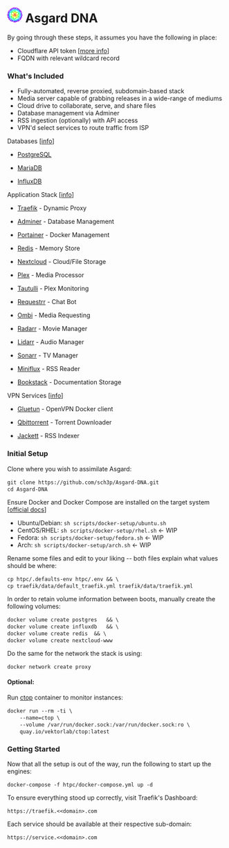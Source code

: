 # <img width="35px" src="./etc/logo.png" alt="Asgard"></img> Asgard DNA 

By going through these steps, it assumes you have the following in place:

 - Cloudflare API token [[more info](https://developers.cloudflare.com/api/tokens/create)]
 - FQDN with relevant wildcard record

### What's Included

- Fully-automated, reverse proxied, subdomain-based stack
- Media server capable of grabbing releases in a wide-range of mediums
- Cloud drive to collaborate, serve, and share files
- Database management via Adminer
- RSS ingestion (optionally) with API access
- VPN'd select services to route traffic from ISP  

Databases [[info](https://github.com/sch3p/Asgard-DNA/blob/master/README.md)]

- [PostgreSQL](https://www.postgresql.org)

- [MariaDB](https://mariadb.org/)

- [InfluxDB](https://www.influxdata.com/)

Application Stack [[info](https://github.com/sch3p/Asgard-DNA/blob/master/README.md)]
   
   - [Traefik](https://traefik.io/) - Dynamic Proxy
   
   - [Adminer](https://www.adminer.org/) - Database Management
   
   - [Portainer](https://www.portainer.io/) - Docker Management
   
   - [Redis](https://redis.io/) - Memory Store
   
   - [Nextcloud](https://nextcloud.com/) - Cloud/File Storage
   
   - [Plex](https://www.plex.tv/) - Media Processor
   
   - [Tautulli](https://tautulli.com/) - Plex Monitoring
   
   - [Requestrr](https://github.com/darkalfx/requestrr) - Chat Bot
   
   - [Ombi](https://ombi.io/) - Media Requesting
   
   - [Radarr](https://radarr.video/) - Movie Manager
   
   - [Lidarr](https://lidarr.audio/) - Audio Manager
   
   - [Sonarr](https://sonarr.tv/) - TV Manager
   
   - [Miniflux](https://miniflux.app/) - RSS Reader
   
   - [Bookstack](https://www.bookstackapp.com/) - Documentation Storage

VPN Services [[info](https://github.com/sch3p/Asgard-DNA/blob/master/README.md)]

 - [Gluetun](https://github.com/qdm12/gluetun) - OpenVPN Docker client

 - [Qbittorrent](https://www.qbittorrent.org/) - Torrent Downloader

 - [Jackett](https://github.com/Jackett/Jackett) - RSS Indexer



### Initial Setup

Clone where you wish to assimilate Asgard:

    git clone https://github.com/sch3p/Asgard-DNA.git
    cd Asgard-DNA

Ensure Docker and Docker Compose are installed on the target system [[official docs](https://docs.docker.com/compose/install/)]

- Ubuntu/Debian: `sh scripts/docker-setup/ubuntu.sh`
- CentOS/RHEL: `sh scripts/docker-setup/rhel.sh` <- WIP
- Fedora: `sh scripts/docker-setup/fedora.sh` <- WIP
- Arch: `sh scripts/docker-setup/arch.sh` <- WIP

Rename some files and edit to your liking -- both files explain what values should be where:

    cp htpc/.defaults-env htpc/.env && \
    cp traefik/data/default_traefik.yml traefik/data/traefik.yml

In order to retain volume information between boots, manually create the following volumes:

    docker volume create postgres 	&& \
    docker volume create influxdb 	&& \
    docker volume create redis 	&& \
    docker volume create nextcloud-www

Do the same for the network the stack is using:

    docker network create proxy

#### Optional:
Run [ctop](https://github.com/bcicen/ctop) container to monitor instances:

    docker run --rm -ti \
	    --name=ctop \
	    --volume /var/run/docker.sock:/var/run/docker.sock:ro \
	    quay.io/vektorlab/ctop:latest

### Getting Started
Now that all the setup is out of the way, run the following to start up the engines:

    docker-compose -f htpc/docker-compose.yml up -d

To ensure everything stood up correctly, visit Traefik's Dashboard:

    https://traefik.<<domain>.com

Each service should be available at their respective sub-domain:

    https://service.<<domain>.com

